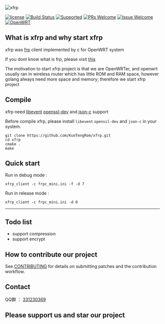 ![xfrp](https://github.com/KunTengRom/xfrp/blob/master/logo.png)


[![license][3]][4]
[![Build Status][1]][2] 
[![Supported][7]][8]
[![PRs Welcome][5]][6]
[![Issue Welcome][9]][10]
[![OpenWRT][11]][12]

[1]: https://travis-ci.org/KunTengRom/xfrp.svg?branch=master
[2]: https://travis-ci.org/KunTengRom/xfrp
[3]: https://img.shields.io/badge/license-GPLV3-brightgreen.svg?style=flat
[4]: https://github.com/KunTengRom/xfrp/blob/master/LICENSE
[5]: https://img.shields.io/badge/PRs-welcome-brightgreen.svg
[6]: https://github.com/KunTengRom/xfrp/pulls
[7]: https://img.shields.io/badge/FRP-Supported-blue.svg?style=flat
[8]: https://github.com/fatedier/frp
[9]: https://img.shields.io/badge/Issues-welcome-brightgreen.svg?style=flat
[10]: https://github.com/KunTengRom/xfrp/issues/new
[11]: https://img.shields.io/badge/Platform-%20OpenWRT%20%7CLEDE%20-brightgreen.svg
[12]: https://github.com/gigibox/openwrt-xkcptun

## What is xfrp and why start xfrp

xfrp was [frp](https://github.com/fatedier/frp) client implemented by c for OpenWRT system

If you dont know what is frp, please visit [this](https://github.com/fatedier/frp)

The motivation to start xfrp project is that we are OpenWRTer, and openwrt usually ran in wireless router which has little ROM and RAM space, however golang always need more space and memory; therefore we start xfrp project

## Compile

xfrp need [libevent](https://github.com/libevent/libevent) [openssl-dev](https://github.com/openssl/openssl) and [json-c](https://github.com/json-c/json-c) support

Before compile xfrp, please install `libevent` `openssl-dev` and `json-c` in your system.

```shell
git clone https://github.com/KunTengRom/xfrp.git
cd xfrp
cmake .
make
```

## Quick start


Run in debug mode :

```shell
xfrp_client -c frpc_mini.ini -f -d 7 
```

Run in release mode :

```shell
xfrp_client -c frpc_mini.ini -d 0
```

----

## Todo list

- support compression
- support encrypt


## How to contribute our project

See [CONTRIBUTING](https://github.com/KunTengRom/xfrp/blob/master/CONTRIBUTING.md) for details on submitting patches and the contribution workflow.

## Contact

QQ群 ： [331230369](https://jq.qq.com/?_wv=1027&k=47QGEhL)


## Please support us and star our project
